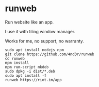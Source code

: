 # runweb

Run website like an app.

I use it with tiling window manager.

Works for me, no support, no warranty.

```
sudo apt install nodejs npm
git clone https://github.com/4nd3r/runweb
cd runweb
npm install
npm run-script mkdeb
sudo dpkg -i dist/*.deb
sudo apt install -f
runweb https://riot.im/app
```

